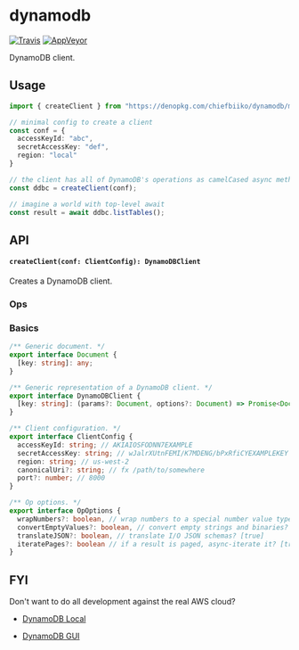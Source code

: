 # dynamodb

[![Travis](http://img.shields.io/travis/chiefbiiko/dynamodb.svg?style=flat)](http://travis-ci.org/chiefbiiko/dynamodb) [![AppVeyor](https://ci.appveyor.com/api/projects/status/github/chiefbiiko/dynamodb?branch=master&svg=true)](https://ci.appveyor.com/project/chiefbiiko/dynamodb)

DynamoDB client.

## Usage

``` ts
import { createClient } from "https://denopkg.com/chiefbiiko/dynamodb/mod.ts";

// minimal config to create a client
const conf = {
  accessKeyId: "abc",
  secretAccessKey: "def",
  region: "local"
}

// the client has all of DynamoDB's operations as camelCased async methods.
const ddbc = createClient(conf);

// imagine a world with top-level await
const result = await ddbc.listTables();
```

## API

#### `createClient(conf: ClientConfig): DynamoDBClient`

Creates a DynamoDB client.

### Ops

<OPS/>

### Basics

``` ts
/** Generic document. */
export interface Document {
  [key: string]: any;
}

/** Generic representation of a DynamoDB client. */
export interface DynamoDBClient {
  [key: string]: (params?: Document, options?: Document) => Promise<Document>;
}

/** Client configuration. */
export interface ClientConfig {
  accessKeyId: string; // AKIAIOSFODNN7EXAMPLE
  secretAccessKey: string; // wJalrXUtnFEMI/K7MDENG/bPxRfiCYEXAMPLEKEY
  region: string; // us-west-2
  canonicalUri?: string; // fx /path/to/somewhere
  port?: number; // 8000
}

/** Op options. */
export interface OpOptions {
  wrapNumbers?: boolean, // wrap numbers to a special number value type? [false]
  convertEmptyValues?: boolean, // convert empty strings and binaries? [false]
  translateJSON?: boolean, // translate I/O JSON schemas? [true]
  iteratePages?: boolean // if a result is paged, async-iterate it? [true]
}
```

## FYI

Don't want to do all development against the real AWS cloud?

+ [DynamoDB Local](https://docs.aws.amazon.com/amazondynamodb/latest/developerguide/DynamoDBLocal.DownloadingAndRunning.html)

+ [DynamoDB GUI](https://github.com/Arattian/DynamoDb-GUI-Client)
